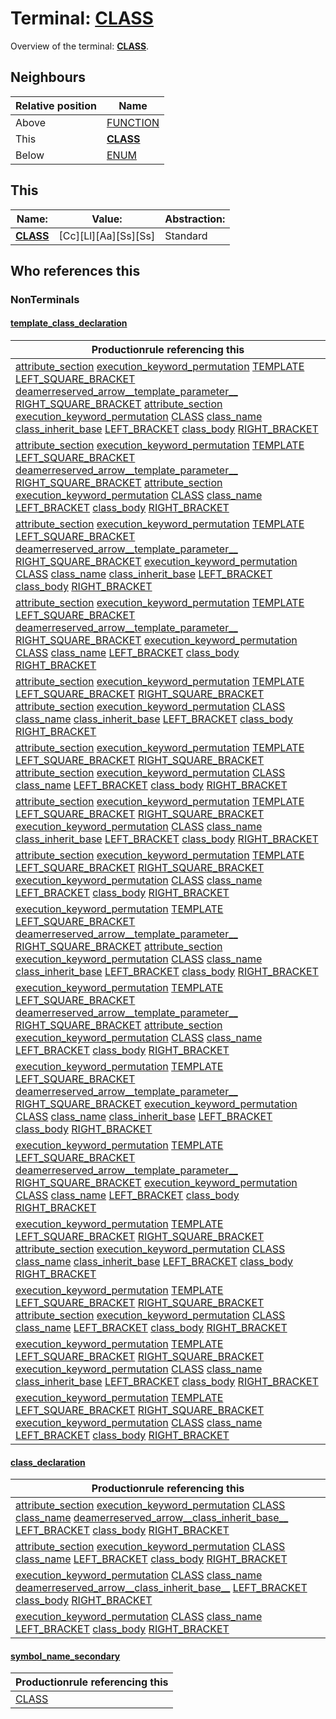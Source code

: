 # Terminal: **[CLASS](./CLASS.md)**

Overview of the terminal: **[CLASS](./CLASS.md)**.



## **Neighbours**

| Relative position | Name                                          |
| ----------------- | --------------------------------------------- |
| Above             | [FUNCTION](./FUNCTION.md) |
| This              | **[CLASS](./CLASS.md)** |
| Below             | [ENUM](./ENUM.md) |



## **This**

| Name:                                       | Value:          | Abstraction:    |
| ------------------------------------------- | --------------- | --------------- |
| **[CLASS](./CLASS.md)** | [Cc][Ll][Aa][Ss][Ss] | Standard |



## **Who references this**

### NonTerminals


#### [template_class_declaration](./../Grammar/template_class_declaration.md)

| Productionrule referencing this                      |
| ---------------------------------------------------- |
| [attribute_section](./../Grammar/attribute_section.md) [execution_keyword_permutation](./../Grammar/execution_keyword_permutation.md) [TEMPLATE](./TEMPLATE.md) [LEFT_SQUARE_BRACKET](./LEFT_SQUARE_BRACKET.md) [deamerreserved_arrow__template_parameter__](./../Grammar/deamerreserved_arrow__template_parameter__.md) [RIGHT_SQUARE_BRACKET](./RIGHT_SQUARE_BRACKET.md) [attribute_section](./../Grammar/attribute_section.md) [execution_keyword_permutation](./../Grammar/execution_keyword_permutation.md) [CLASS](./CLASS.md) [class_name](./../Grammar/class_name.md) [class_inherit_base](./../Grammar/class_inherit_base.md) [LEFT_BRACKET](./LEFT_BRACKET.md) [class_body](./../Grammar/class_body.md) [RIGHT_BRACKET](./RIGHT_BRACKET.md)  |
| [attribute_section](./../Grammar/attribute_section.md) [execution_keyword_permutation](./../Grammar/execution_keyword_permutation.md) [TEMPLATE](./TEMPLATE.md) [LEFT_SQUARE_BRACKET](./LEFT_SQUARE_BRACKET.md) [deamerreserved_arrow__template_parameter__](./../Grammar/deamerreserved_arrow__template_parameter__.md) [RIGHT_SQUARE_BRACKET](./RIGHT_SQUARE_BRACKET.md) [attribute_section](./../Grammar/attribute_section.md) [execution_keyword_permutation](./../Grammar/execution_keyword_permutation.md) [CLASS](./CLASS.md) [class_name](./../Grammar/class_name.md) [LEFT_BRACKET](./LEFT_BRACKET.md) [class_body](./../Grammar/class_body.md) [RIGHT_BRACKET](./RIGHT_BRACKET.md)  |
| [attribute_section](./../Grammar/attribute_section.md) [execution_keyword_permutation](./../Grammar/execution_keyword_permutation.md) [TEMPLATE](./TEMPLATE.md) [LEFT_SQUARE_BRACKET](./LEFT_SQUARE_BRACKET.md) [deamerreserved_arrow__template_parameter__](./../Grammar/deamerreserved_arrow__template_parameter__.md) [RIGHT_SQUARE_BRACKET](./RIGHT_SQUARE_BRACKET.md) [execution_keyword_permutation](./../Grammar/execution_keyword_permutation.md) [CLASS](./CLASS.md) [class_name](./../Grammar/class_name.md) [class_inherit_base](./../Grammar/class_inherit_base.md) [LEFT_BRACKET](./LEFT_BRACKET.md) [class_body](./../Grammar/class_body.md) [RIGHT_BRACKET](./RIGHT_BRACKET.md)  |
| [attribute_section](./../Grammar/attribute_section.md) [execution_keyword_permutation](./../Grammar/execution_keyword_permutation.md) [TEMPLATE](./TEMPLATE.md) [LEFT_SQUARE_BRACKET](./LEFT_SQUARE_BRACKET.md) [deamerreserved_arrow__template_parameter__](./../Grammar/deamerreserved_arrow__template_parameter__.md) [RIGHT_SQUARE_BRACKET](./RIGHT_SQUARE_BRACKET.md) [execution_keyword_permutation](./../Grammar/execution_keyword_permutation.md) [CLASS](./CLASS.md) [class_name](./../Grammar/class_name.md) [LEFT_BRACKET](./LEFT_BRACKET.md) [class_body](./../Grammar/class_body.md) [RIGHT_BRACKET](./RIGHT_BRACKET.md)  |
| [attribute_section](./../Grammar/attribute_section.md) [execution_keyword_permutation](./../Grammar/execution_keyword_permutation.md) [TEMPLATE](./TEMPLATE.md) [LEFT_SQUARE_BRACKET](./LEFT_SQUARE_BRACKET.md) [RIGHT_SQUARE_BRACKET](./RIGHT_SQUARE_BRACKET.md) [attribute_section](./../Grammar/attribute_section.md) [execution_keyword_permutation](./../Grammar/execution_keyword_permutation.md) [CLASS](./CLASS.md) [class_name](./../Grammar/class_name.md) [class_inherit_base](./../Grammar/class_inherit_base.md) [LEFT_BRACKET](./LEFT_BRACKET.md) [class_body](./../Grammar/class_body.md) [RIGHT_BRACKET](./RIGHT_BRACKET.md)  |
| [attribute_section](./../Grammar/attribute_section.md) [execution_keyword_permutation](./../Grammar/execution_keyword_permutation.md) [TEMPLATE](./TEMPLATE.md) [LEFT_SQUARE_BRACKET](./LEFT_SQUARE_BRACKET.md) [RIGHT_SQUARE_BRACKET](./RIGHT_SQUARE_BRACKET.md) [attribute_section](./../Grammar/attribute_section.md) [execution_keyword_permutation](./../Grammar/execution_keyword_permutation.md) [CLASS](./CLASS.md) [class_name](./../Grammar/class_name.md) [LEFT_BRACKET](./LEFT_BRACKET.md) [class_body](./../Grammar/class_body.md) [RIGHT_BRACKET](./RIGHT_BRACKET.md)  |
| [attribute_section](./../Grammar/attribute_section.md) [execution_keyword_permutation](./../Grammar/execution_keyword_permutation.md) [TEMPLATE](./TEMPLATE.md) [LEFT_SQUARE_BRACKET](./LEFT_SQUARE_BRACKET.md) [RIGHT_SQUARE_BRACKET](./RIGHT_SQUARE_BRACKET.md) [execution_keyword_permutation](./../Grammar/execution_keyword_permutation.md) [CLASS](./CLASS.md) [class_name](./../Grammar/class_name.md) [class_inherit_base](./../Grammar/class_inherit_base.md) [LEFT_BRACKET](./LEFT_BRACKET.md) [class_body](./../Grammar/class_body.md) [RIGHT_BRACKET](./RIGHT_BRACKET.md)  |
| [attribute_section](./../Grammar/attribute_section.md) [execution_keyword_permutation](./../Grammar/execution_keyword_permutation.md) [TEMPLATE](./TEMPLATE.md) [LEFT_SQUARE_BRACKET](./LEFT_SQUARE_BRACKET.md) [RIGHT_SQUARE_BRACKET](./RIGHT_SQUARE_BRACKET.md) [execution_keyword_permutation](./../Grammar/execution_keyword_permutation.md) [CLASS](./CLASS.md) [class_name](./../Grammar/class_name.md) [LEFT_BRACKET](./LEFT_BRACKET.md) [class_body](./../Grammar/class_body.md) [RIGHT_BRACKET](./RIGHT_BRACKET.md)  |
| [execution_keyword_permutation](./../Grammar/execution_keyword_permutation.md) [TEMPLATE](./TEMPLATE.md) [LEFT_SQUARE_BRACKET](./LEFT_SQUARE_BRACKET.md) [deamerreserved_arrow__template_parameter__](./../Grammar/deamerreserved_arrow__template_parameter__.md) [RIGHT_SQUARE_BRACKET](./RIGHT_SQUARE_BRACKET.md) [attribute_section](./../Grammar/attribute_section.md) [execution_keyword_permutation](./../Grammar/execution_keyword_permutation.md) [CLASS](./CLASS.md) [class_name](./../Grammar/class_name.md) [class_inherit_base](./../Grammar/class_inherit_base.md) [LEFT_BRACKET](./LEFT_BRACKET.md) [class_body](./../Grammar/class_body.md) [RIGHT_BRACKET](./RIGHT_BRACKET.md)  |
| [execution_keyword_permutation](./../Grammar/execution_keyword_permutation.md) [TEMPLATE](./TEMPLATE.md) [LEFT_SQUARE_BRACKET](./LEFT_SQUARE_BRACKET.md) [deamerreserved_arrow__template_parameter__](./../Grammar/deamerreserved_arrow__template_parameter__.md) [RIGHT_SQUARE_BRACKET](./RIGHT_SQUARE_BRACKET.md) [attribute_section](./../Grammar/attribute_section.md) [execution_keyword_permutation](./../Grammar/execution_keyword_permutation.md) [CLASS](./CLASS.md) [class_name](./../Grammar/class_name.md) [LEFT_BRACKET](./LEFT_BRACKET.md) [class_body](./../Grammar/class_body.md) [RIGHT_BRACKET](./RIGHT_BRACKET.md)  |
| [execution_keyword_permutation](./../Grammar/execution_keyword_permutation.md) [TEMPLATE](./TEMPLATE.md) [LEFT_SQUARE_BRACKET](./LEFT_SQUARE_BRACKET.md) [deamerreserved_arrow__template_parameter__](./../Grammar/deamerreserved_arrow__template_parameter__.md) [RIGHT_SQUARE_BRACKET](./RIGHT_SQUARE_BRACKET.md) [execution_keyword_permutation](./../Grammar/execution_keyword_permutation.md) [CLASS](./CLASS.md) [class_name](./../Grammar/class_name.md) [class_inherit_base](./../Grammar/class_inherit_base.md) [LEFT_BRACKET](./LEFT_BRACKET.md) [class_body](./../Grammar/class_body.md) [RIGHT_BRACKET](./RIGHT_BRACKET.md)  |
| [execution_keyword_permutation](./../Grammar/execution_keyword_permutation.md) [TEMPLATE](./TEMPLATE.md) [LEFT_SQUARE_BRACKET](./LEFT_SQUARE_BRACKET.md) [deamerreserved_arrow__template_parameter__](./../Grammar/deamerreserved_arrow__template_parameter__.md) [RIGHT_SQUARE_BRACKET](./RIGHT_SQUARE_BRACKET.md) [execution_keyword_permutation](./../Grammar/execution_keyword_permutation.md) [CLASS](./CLASS.md) [class_name](./../Grammar/class_name.md) [LEFT_BRACKET](./LEFT_BRACKET.md) [class_body](./../Grammar/class_body.md) [RIGHT_BRACKET](./RIGHT_BRACKET.md)  |
| [execution_keyword_permutation](./../Grammar/execution_keyword_permutation.md) [TEMPLATE](./TEMPLATE.md) [LEFT_SQUARE_BRACKET](./LEFT_SQUARE_BRACKET.md) [RIGHT_SQUARE_BRACKET](./RIGHT_SQUARE_BRACKET.md) [attribute_section](./../Grammar/attribute_section.md) [execution_keyword_permutation](./../Grammar/execution_keyword_permutation.md) [CLASS](./CLASS.md) [class_name](./../Grammar/class_name.md) [class_inherit_base](./../Grammar/class_inherit_base.md) [LEFT_BRACKET](./LEFT_BRACKET.md) [class_body](./../Grammar/class_body.md) [RIGHT_BRACKET](./RIGHT_BRACKET.md)  |
| [execution_keyword_permutation](./../Grammar/execution_keyword_permutation.md) [TEMPLATE](./TEMPLATE.md) [LEFT_SQUARE_BRACKET](./LEFT_SQUARE_BRACKET.md) [RIGHT_SQUARE_BRACKET](./RIGHT_SQUARE_BRACKET.md) [attribute_section](./../Grammar/attribute_section.md) [execution_keyword_permutation](./../Grammar/execution_keyword_permutation.md) [CLASS](./CLASS.md) [class_name](./../Grammar/class_name.md) [LEFT_BRACKET](./LEFT_BRACKET.md) [class_body](./../Grammar/class_body.md) [RIGHT_BRACKET](./RIGHT_BRACKET.md)  |
| [execution_keyword_permutation](./../Grammar/execution_keyword_permutation.md) [TEMPLATE](./TEMPLATE.md) [LEFT_SQUARE_BRACKET](./LEFT_SQUARE_BRACKET.md) [RIGHT_SQUARE_BRACKET](./RIGHT_SQUARE_BRACKET.md) [execution_keyword_permutation](./../Grammar/execution_keyword_permutation.md) [CLASS](./CLASS.md) [class_name](./../Grammar/class_name.md) [class_inherit_base](./../Grammar/class_inherit_base.md) [LEFT_BRACKET](./LEFT_BRACKET.md) [class_body](./../Grammar/class_body.md) [RIGHT_BRACKET](./RIGHT_BRACKET.md)  |
| [execution_keyword_permutation](./../Grammar/execution_keyword_permutation.md) [TEMPLATE](./TEMPLATE.md) [LEFT_SQUARE_BRACKET](./LEFT_SQUARE_BRACKET.md) [RIGHT_SQUARE_BRACKET](./RIGHT_SQUARE_BRACKET.md) [execution_keyword_permutation](./../Grammar/execution_keyword_permutation.md) [CLASS](./CLASS.md) [class_name](./../Grammar/class_name.md) [LEFT_BRACKET](./LEFT_BRACKET.md) [class_body](./../Grammar/class_body.md) [RIGHT_BRACKET](./RIGHT_BRACKET.md)  |


#### [class_declaration](./../Grammar/class_declaration.md)

| Productionrule referencing this                      |
| ---------------------------------------------------- |
| [attribute_section](./../Grammar/attribute_section.md) [execution_keyword_permutation](./../Grammar/execution_keyword_permutation.md) [CLASS](./CLASS.md) [class_name](./../Grammar/class_name.md) [deamerreserved_arrow__class_inherit_base__](./../Grammar/deamerreserved_arrow__class_inherit_base__.md) [LEFT_BRACKET](./LEFT_BRACKET.md) [class_body](./../Grammar/class_body.md) [RIGHT_BRACKET](./RIGHT_BRACKET.md)  |
| [attribute_section](./../Grammar/attribute_section.md) [execution_keyword_permutation](./../Grammar/execution_keyword_permutation.md) [CLASS](./CLASS.md) [class_name](./../Grammar/class_name.md) [LEFT_BRACKET](./LEFT_BRACKET.md) [class_body](./../Grammar/class_body.md) [RIGHT_BRACKET](./RIGHT_BRACKET.md)  |
| [execution_keyword_permutation](./../Grammar/execution_keyword_permutation.md) [CLASS](./CLASS.md) [class_name](./../Grammar/class_name.md) [deamerreserved_arrow__class_inherit_base__](./../Grammar/deamerreserved_arrow__class_inherit_base__.md) [LEFT_BRACKET](./LEFT_BRACKET.md) [class_body](./../Grammar/class_body.md) [RIGHT_BRACKET](./RIGHT_BRACKET.md)  |
| [execution_keyword_permutation](./../Grammar/execution_keyword_permutation.md) [CLASS](./CLASS.md) [class_name](./../Grammar/class_name.md) [LEFT_BRACKET](./LEFT_BRACKET.md) [class_body](./../Grammar/class_body.md) [RIGHT_BRACKET](./RIGHT_BRACKET.md)  |


#### [symbol_name_secondary](./../Grammar/symbol_name_secondary.md)

| Productionrule referencing this                      |
| ---------------------------------------------------- |
| [CLASS](./CLASS.md)  |



